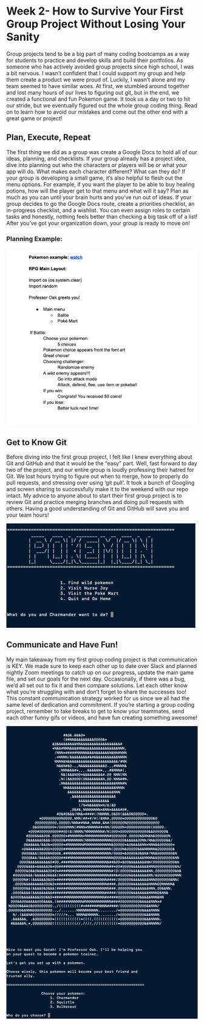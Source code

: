 # Week 2- How to Survive Your First Group Project Without Losing Your Sanity

Group projects tend to be a big part of many coding bootcamps as a way for students to practice and develop skills and build their portfolios. As someone who has actively avoided group projects since high school, I was a bit nervous. I wasn’t confident that I could support my group and help them create a product we were proud of. Luckily, I wasn’t alone and my team seemed to have similar woes. At first, we stumbled around together and lost many hours of our lives to figuring out git, but in the end, we created a functional and fun Pokemon game. It took us a day or two to hit our stride, but we eventually figured out the whole group coding thing. Read on to learn how to avoid our mistakes and come out the other end with a great game or project!

## Plan, Execute, Repeat

The first thing we did as a group was create a Google Docs to hold all of our ideas, planning, and checklists. If your group already has a project idea, dive into planning out who the characters or players will be or what your app will do. What makes each character different? What can they do? If your group is developing a small game, it’s also helpful to flesh out the menu options. For example, if you want the player to be able to buy healing potions, how will the player get to that menu and what will it say? Plan as much as you can until your brain hurts and you’ve run out of ideas. If your group decides to go the Google Docs route, create a priorities checklist, an in-progress checklist, and a wishlist. You can even assign roles to certain tasks and honestly, nothing feels better than checking a big task off of a list! After you’ve got your organization down, your group is ready to move on!

### Planning Example:

![](images/planning.png)



## Get to Know Git

Before diving into the first group project, I felt like I knew everything about Git and GitHub and that it would be the “easy” part. Well, fast forward to day two of the project, and our entire group is loudly professing their hatred for Git. We lost hours trying to figure out when to merge, how to properly do pull requests, and stressing over using ‘git pull’. It took a bunch of Googling and screen sharing to successfully make it to the weekend with our repo intact. My advice to anyone about to start their first group project is to review Git and practice merging branches and doing pull requests with others. Having a good understanding of Git and GitHub will save you and your team hours!

![](images/main-menu.png)


## Communicate and Have Fun!

My main takeaway from my first group coding project is that communication is KEY. We made sure to keep each other up to date over Slack and planned nightly Zoom meetings to catch up on our progress, update the main game file, and set our goals for the next day. Occasionally, if there was a bug, we’d all set out to fix it and then compare solutions.  Let each other know what you’re struggling with and don’t forget to share the successes too! This constant communication strategy worked for us since we all had the same level of dedication and commitment. If you’re starting a group coding project, remember to take breaks to get to know your teammates, send each other funny gifs or videos, and have fun creating something awesome! 


![](images/prof-oak.png)